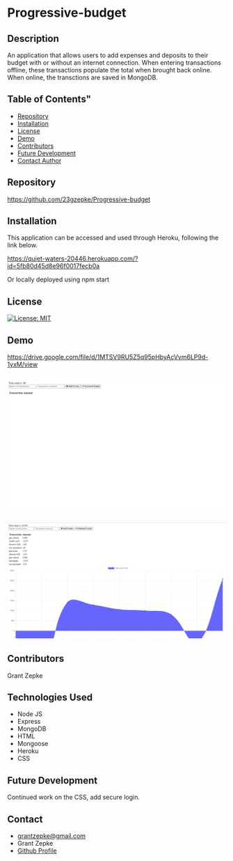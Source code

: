 # Progressive-budget


## Description
An application that allows users to add expenses and deposits to their budget with or without an internet connection. When entering transactions offline, these transactions populate the total when brought back online. When online, the transctions are saved in MongoDB.

## Table of Contents"

  - [Repository](#Repository)
  - [Installation](#Installation)
  - [License](#License)
  - [Demo](#Demo)
  - [Contributors](#Contributors)
  - [Future Development](#Development)
  - [Contact Author](#Contact)

## Repository

https://github.com/23gzepke/Progressive-budget

## Installation
This application can be accessed and used through Heroku, following the link below.

https://quiet-waters-20446.herokuapp.com/?id=5fb80d45d8e96f0017fecb0a

Or locally deployed using npm start

## License
[![License: MIT](https://img.shields.io/badge/License-MIT-yellow.svg)](https://opensource.org/licenses/MIT)

## Demo

https://drive.google.com/file/d/1MTSV9RU5Z5q95pHbyAcVvm6LP9d-1yxM/view

## ![Screenshot](/public/images/budget1.png)
## ![Screenshot](/public/images/budget3.png)

## Contributors

 Grant Zepke

## Technologies Used
* Node JS
* Express
* MongoDB
* HTML
* Mongoose
* Heroku
* CSS

## Future Development
Continued work on the CSS, add secure login.


## Contact

- <grantzepke@gmail.com>
- Grant Zepke
- [Github Profile](https://github.com/23gzepke)